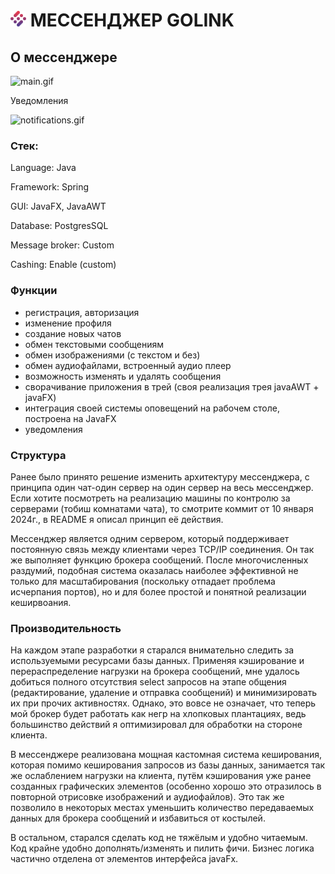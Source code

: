 # ![logoIcon.png](src%2Fmain%2Fresources%2Fimg%2FlogoIcon.png) МЕССЕНДЖЕР GOLINK



## О мессенджере

![main.gif](src%2Fmain%2Fresources%2Freadme%2Fmain.gif)

Уведомления 

![notifications.gif](src%2Fmain%2Fresources%2Freadme%2Fnotifications.gif)

### Стек:

Language: Java

Framework: Spring

GUI: JavaFX, JavaAWT

Database: PostgresSQL

Message broker: Custom

Cashing: Enable (custom)

### Функции

- регистрация, авторизация
- изменение профиля
- создание новых чатов
- обмен текстовыми сообщениям
- обмен изображениями (с текстом и без)
- обмен аудиофайлами, встроенный аудио плеер
- возможность изменять и удалять сообщения
- сворачивание приложения в трей (своя реализация трея javaAWT + javaFX)
- интеграция своей системы оповещений на рабочем столе, построена на JavaFX
- уведомления

### Структура

Ранее было принято решение изменить архитектуру мессенджера, с принципа один чат-один сервер на один сервер на весь мессенджер. Если хотите посмотреть на реализацию машины по контролю за серверами (тобиш комнатами чата), то смотрите коммит от 10 января 2024г., в README я описал принцип её действия.

Мессенджер является одним сервером, который поддерживает постоянную связь между клиентами через TCP/IP соединения. Он так же выполняет функцию брокера сообщений. После многочисленных раздумий, подобная система оказалась наиболее эффективной не только для масштабирования (поскольку отпадает проблема исчерпания портов), но и для более простой и понятной реализации кеширвоания.

### Производительность
На каждом этапе разработки я старался внимательно следить за используемыми ресурсами базы данных. Применяя кэширование и перераспределение нагрузки на брокера сообщений, мне удалось добиться полного отсутствия select запросов на этапе общения (редактирование, удаление и отправка сообщений) и минимизировать их при прочих активностях. Однако, это вовсе не означает, что теперь мой брокер будет работать как негр на хлопковых плантациях, ведь большинство действий я оптимизировал для обработки на стороне клиента.

В мессенджере реализована мощная кастомная система кеширования, которая помимо кеширования запросов из базы данных, занимается так же ослаблением нагрузки на клиента, путём кэширования уже ранее созданных графических элементов (особенно хорошо это отразилось в повторной отрисовке изображений и аудиофайлов). Это так же позволило в некоторых местах уменьшить количество передаваемых данных для брокера сообщений и избавиться от костылей.

В остальном, старался сделать код не тяжёлым и удобно читаемым. Код крайне удобно дополнять/изменять и пилить фичи. Бизнес логика частично отделена от элементов интерфейса javaFx. 